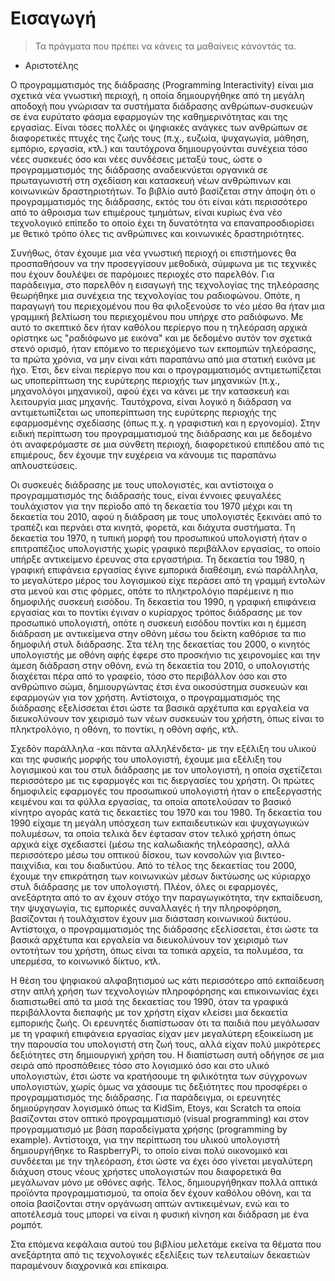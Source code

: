 # Εισαγωγή

> Τα πράγματα που πρέπει να κάνεις τα μαθαίνεις κάνοντάς τα.
- Αριστοτέλης

Ο προγραμματισμός της διάδρασης (Programming Interactivity) είναι μια σχετικά νέα γνωστική περιοχή, η οποία δημιουργήθηκε από τη μεγάλη αποδοχή που γνώρισαν τα συστήματα διάδρασης ανθρώπων-συσκευών σε ένα ευρύτατο φάσμα εφαρμογών της καθημερινότητας και της εργασίας. Είναι τόσες πολλές οι ψηφιακές ανάγκες των ανθρώπων σε διαφορετικές πτυχές της ζωής τους (π.χ., ευζωία, ψυχαγωγία, μάθηση, εμπόριο, εργασία, κτλ.) και ταυτόχρονα δημιουργούνται συνέχεια τόσο νέες συσκευές όσο και νέες συνδέσεις μεταξύ τους, ώστε ο προγραμματισμός της διάδρασης αναδεικνύεται οργανικά σε πρωταγωνιστή στη σχεδίαση και κατασκευή νέων ανθρώπινων και κοινωνικών δραστηριοτήτων. Το βιβλίο αυτό βασίζεται στην άποψη ότι ο προγραμματισμός της διάδρασης, εκτός του ότι είναι κάτι περισσότερο από το άθροισμα των επιμέρους τμημάτων, είναι κυρίως ένα νέο τεχνολογικό επίπεδο το οποίο έχει τη δυνατότητα να επαναπροσδιορίσει με θετικό τρόπο όλες τις ανθρώπινες και κοινωνικές δραστηριότητες.

Συνήθως, όταν έχουμε μια νέα γνωστική περιοχή οι επιστήμονες θα προσπαθήσουν να την προσεγγίσουν μεθοδικά, σύμφωνα με τις τεχνικές που έχουν δουλέψει σε παρόμοιες περιοχές στο παρελθόν. Για παράδειγμα, στο παρελθόν η εισαγωγή της τεχνολογίας της τηλεόρασης θεωρήθηκε μια συνέχεια της τεχνολογίας του ραδιοφώνου. Οπότε, η παραγωγή του περιεχομένου που θα φιλοξενούσε το νέο μέσο θα ήταν μια γραμμική βελτίωση του περιεχομένου που υπήρχε στο ραδιόφωνο. Με αυτό το σκεπτικό δεν ήταν καθόλου περίεργο που η τηλεόραση αρχικά ορίστηκε ως "ραδιόφωνο με εικόνα" και με δεδομένο αυτόν τον σχετικά στενό ορισμό, ήταν επόμενο το περιεχόμενο των εκπομπών τηλεόρασης, τα πρώτα χρόνια, να μην είναι κάτι παραπάνω από μια στατική εικόνα με ήχο. Έτσι, δεν είναι περίεργο που και ο προγραμματισμός αντιμετωπίζεται ως υποπερίπτωση της ευρύτερης περιοχής των μηχανικών (π.χ., μηχανολόγοι μηχανικοί), αφού έχει να κάνει με την κατασκευή και λειτουργία μιας μηχανής. Ταυτόχρονα, είναι λογικό η διάδραση να αντιμετωπίζεται ως υποπερίπτωση της ευρύτερης περιοχής της εφαρμοσμένης σχεδίασης (όπως π.χ. η γραφιστική και η εργονομία). Στην ειδική περίπτωση του προγραμματισμού της διάδρασης και με δεδομένο ότι αναφερόμαστε σε μια σύνθετη περιοχή, διαφορετικού επιπέδου από τις επιμέρους, δεν έχουμε την ευχέρεια να κάνουμε τις παραπάνω απλουστεύσεις.

Οι συσκευές διάδρασης με τους υπολογιστές, και αντίστοιχα ο προγραμματισμός της διάδρασής τους, είναι έννοιες φευγαλέες τουλάχιστον για την περίοδο από τη δεκαετία του 1970 μέχρι και τη δεκαετία του 2010, αφού η διάδραση με τους υπολογιστές ξεκινάει από το τραπέζι και περνάει στα κινητά, φορετά, και διάχυτα συστήματα. Tη δεκαετία του 1970, η τυπική μορφή του προσωπικού υπολογιστή ήταν ο επιτραπέζιος υπολογιστής χωρίς γραφικό περιβάλλον εργασίας, το οποίο υπήρξε αντικείμενο έρευνας στα εργαστήρια. Τη δεκαετία του 1980, η γραφική επιφάνεια εργασίας έγινε εμπορικά διαθέσιμη, ενώ παράλληλα, το μεγαλύτερο μέρος του λογισμικού είχε περάσει από τη γραμμή εντολών στα μενού και στις φόρμες, οπότε το πληκτρολόγιο παρέμεινε η πιο δημοφιλής συσκευή εισόδου. Τη δεκαετία του 1990, η γραφική επιφάνεια εργασίας και το ποντίκι έγιναν ο κυρίαρχος τρόπος διάδρασης με τον προσωπικό υπολογιστή, οπότε η συσκευή εισόδου ποντίκι και η έμμεση διάδραση με αντικείμενα στην οθόνη μέσω του δείκτη καθόρισε τα πιο δημοφιλή στυλ διάδρασης. Στα τέλη της δεκαετίας του 2000, ο κινητός υπολογιστής με οθόνη αφής έφερε στο προσκήνιο τις χειρονομίες και την άμεση διάδραση στην οθόνη, ενώ τη δεκαετία του 2010, ο υπολογιστής διαχέεται πέρα από το γραφείο, τόσο στο περιβάλλον όσο και στο ανθρώπινο σώμα, δημιουργώντας έτσι ένα οικοσύστημα συσκευών και εφαρμογών για τον χρήστη. Αντίστοιχα, ο προγραμματισμός της διάδρασης εξελίσσεται έτσι ώστε τα βασικά αρχέτυπα και εργαλεία να διευκολύνουν τον χειρισμό των νέων συσκευών του χρήστη, όπως είναι το πληκτρολόγιο, η οθόνη, το ποντίκι, η οθόνη αφής, κτλ.

Σχεδόν παράλληλα -και πάντα αλληλένδετα- με την εξέλιξη του υλικού και της φυσικής μορφής του υπολογιστή, έχουμε μια εξέλιξη του λογισμικού και του στυλ διάδρασης με τον υπολογιστή, η οποία σχετίζεται περισσότερο με τις εφαρμογές και τις διεργασίες του χρήστη. Οι πρώτες δημοφιλείς εφαρμογές του προσωπικού υπολογιστή ήταν ο επεξεργαστής κειμένου και τα φύλλα εργασίας, τα οποία αποτελούσαν το βασικό κίνητρο αγοράς κατά τις δεκαετίες του 1970 και του 1980. Τη δεκαετία του 1990 είχαμε τη μεγάλη υπόσχεση των εκπαιδευτικών και ψυχαγωγικών πολυμέσων, τα οποία τελικά δεν έφτασαν στον τελικό χρήστη όπως αρχικά είχε σχεδιαστεί (μέσω της καλωδιακής τηλεόρασης), αλλά περισσότερο μέσω του οπτικού δίσκου, των κονσολών για βιντεο-παιχνίδια, και του διαδικτύου. Από το τέλος της δεκαετίας του 2000, έχουμε την επικράτηση των κοινωνικών μέσων δικτύωσης ως κύριαρχο στυλ διάδρασης με τον υπολογιστή. Πλέον, όλες οι εφαρμογές, ανεξάρτητα από το αν έχουν στόχο την παραγωγικότητα, την εκπαίδευση, την ψυχαγωγία, τις εμπορικές συναλλαγές ή την πληροφόρηση, βασίζονται ή τουλάχιστον έχουν μια διάσταση κοινωνικού δικτύου. Αντίστοιχα, ο προγραμματισμός της διάδρασης εξελίσσεται, έτσι ώστε τα βασικά αρχέτυπα και εργαλεία να διευκολύνουν τον χειρισμό των οντοτήτων του χρήστη, όπως είναι τα τοπικά αρχεία, τα πολυμέσα, τα υπερμέσα, το κοινωνικό δίκτυο, κτλ.

Η θέση του ψηφιακού αλφαβητισμού ως κάτι περισσότερο από εκπαίδευση στην απλή χρήση των τεχνολογιών πληροφόρησης και επικοινωνίας έχει διαπιστωθεί από τα μισά της δεκαετίας του 1990, όταν τα γραφικά περιβάλλοντα διεπαφής με τον χρήστη είχαν κλείσει μια δεκαετία εμπορικής ζωής. Οι ερευνητές διαπίστωσαν ότι τα παιδιά που μεγάλωσαν με τη γραφική επιφάνεια εργασίας είχαν μεν μεγαλύτερη εξοικείωση με την παρουσία του υπολογιστή στη ζωή τους, αλλά είχαν πολύ μικρότερες δεξιότητες στη δημιουργική χρήση του. Η διαπίστωση αυτή οδήγησε σε μια σειρά από προσπάθειες τόσο στο λογισμικό όσο και στο υλικό υπολογιστών, έτσι ώστε να κρατήσουμε τη φιλικότητα των σύγχρονων υπολογιστών, χωρίς όμως να χάσουμε τις δεξιότητες που προσφέρει ο προγραμματισμός της διάδρασης. Για παράδειγμα, οι ερευνητές δημιούργησαν λογισμικό όπως τα KidSim, Etoys, και Scratch τα οποία βασίζονται στον οπτικό προγραμματισμό (visual programming) και στον προγραμματισμό με βάση παραδείγματα χρήσης (programming by example). Αντίστοιχα, για την περίπτωση του υλικού υπολογιστή δημιουργήθηκε το RaspberryPi, το οποίο είναι πολύ οικονομικό και συνδέεται με την τηλεόραση, έτσι ώστε να έχει όσο γίνεται μεγαλύτερη διάχυση στους νέους χρήστες υπολογιστών που διαφορετικά θα μεγάλωναν μόνο με οθόνες αφής. Τέλος, δημιουργήθηκαν πολλά απτικά προϊόντα προγραμματισμού, τα οποία δεν έχουν καθόλου οθόνη, και τα οποία βασίζονται στην οργάνωση απτών αντικειμένων, ενώ και το αποτέλεσμά τους μπορεί να είναι η φυσική κίνηση και διάδραση με ένα ρομπότ.

Στα επόμενα κεφάλαια αυτού του βιβλίου μελετάμε εκείνα τα θέματα που ανεξάρτητα από τις τεχνολογικές εξελίξεις των τελευταίων δεκαετιών παραμένουν διαχρονικά και επίκαιρα.
